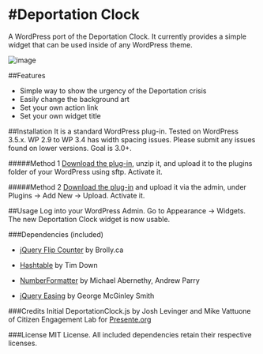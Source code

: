 #Deportation Clock
====================

A WordPress port of the Deportation Clock. It currently provides a simple widget that can be used inside of any WordPress theme.

![image](https://raw.github.com/TechStrike/wp-deportation-clock/master/plugin/assets/img/screenshot.png)

##Features
* Simple way to show the urgency of the Deportation crisis
* Easily change the background art
* Set your own action link
* Set your own widget title


##Installation
It is a standard WordPress plug-in. Tested on WordPress 3.5.x. WP 2.9 to WP 3.4 has width spacing issues. Please submit any issues found on lower versions. Goal is 3.0+.

#####Method 1
[Download the plug-in](https://raw.github.com/TechStrike/wp-deportation-clock/master/bin/deportation_clock.zip), unzip it, and upload it to the plugins folder of your WordPress using sftp. Activate it. 

#####Method 2 
[Download the plug-in](https://raw.github.com/TechStrike/wp-deportation-clock/master/bin/deportation_clock.zip) and upload it via the admin, under Plugins -> Add New -> Upload. Activate it.


##Usage
Log into your WordPress Admin. Go to Appearance -> Widgets. The new Deportation Clock widget is now usable.


###Dependencies (included)
* [jQuery Flip Counter](http://bloggingsquared.com/jquery/flipcounter/) by Brolly.ca

* [Hashtable](http://www.timdown.co.uk/jshashtable/) by Tim Down

* [NumberFormatter](http://code.google.com/p/jquery-numberformatter/) by Michael Abernethy, Andrew Parry

* [jQuery Easing](http://gsgd.co.uk/sandbox/jquery/easing/) by George McGinley Smith
 

###Credits
Initial DeportationClock.js by Josh Levinger and Mike Vattuone of Citizen Engagement Lab for [Presente.org](http://Presente.org)


###License
MIT License. All included dependencies retain their respective licenses.